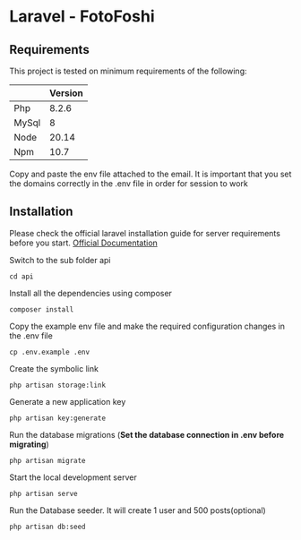 # Laravel - FotoFoshi

## Requirements
This project is tested on minimum requirements of the following:

|  | Version |
|--------|----------------|
| Php    | 8.2.6          |
| MySql  | 8              |
| Node   | 20.14          |
| Npm    | 10.7           |

Copy and paste the env file attached to the email. 
It is important that you set the domains correctly in the .env file in order for session to work

## Installation

Please check the official laravel installation guide for server requirements before you start. [Official Documentation](https://laravel.com/docs/11.x/installation)

Switch to the sub folder api

    cd api

Install all the dependencies using composer

    composer install

Copy the example env file and make the required configuration changes in the .env file

    cp .env.example .env

Create the symbolic link

    php artisan storage:link

Generate a new application key

    php artisan key:generate


Run the database migrations (**Set the database connection in .env before migrating**)

    php artisan migrate

Start the local development server

    php artisan serve

Run the Database seeder. It will create 1 user and 500 posts(optional)

    php artisan db:seed
